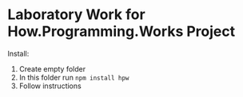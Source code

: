 # Laboratory Work for How.Programming.Works Project

Install:
1. Create empty folder
2. In this folder run `npm install hpw`
3. Follow instructions
